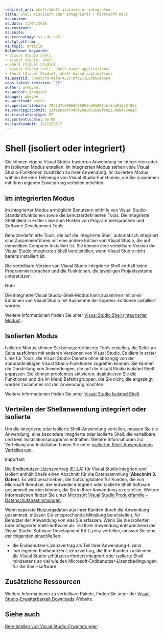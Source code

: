```yaml
---
redirect_url: shell/shell-isolated-or-integrated
title: Shell (isoliert oder integriert) | Microsoft Docs
ms.custom: 
ms.date: 11/04/2016
ms.reviewer: 
ms.suite: 
ms.technology: vs-ide-sdk
ms.tgt_pltfrm: 
ms.topic: article
helpviewer_keywords:
- Visual Studio shell
- Visual Studio, Shell
- Shell [Visual Studio]
- Visual Studio shell, shell-based applications
- Shell [Visual Studio], shell-based applications
ms.assetid: c64a9bf0-9bf8-45c3-8fa2-306fa6cab66a
caps.latest.revision: "25"
author: gregvanl
ms.author: gregvanl
manager: ghogen
ms.workload: vssdk
ms.openlocfilehash: 787fd7c6980df9809fed9582f4ec8da81de8f862
ms.sourcegitcommit: 32f1a690fc445f9586d53698fc82c7debd784eeb
ms.translationtype: MT
ms.contentlocale: de-DE
ms.lasthandoff: 12/22/2017
---
```

# <a name="shell-isolated-or-integrated"></a>Shell (isoliert oder integriert)
Sie können eigene Visual Studio-basierten Anwendung im integrierten oder im isolierten Modus erstellen. Im integrierten Modus stehen viele Visual Studio-Funktionen zusätzlich zu Ihrer Anwendung. Im isolierten Modus wählen Sie eine Teilmenge von Visual Studio-Funktionen, die Sie zusammen mit Ihren eigenen Erweiterung verteilen möchten.  
  
## <a name="integrated-mode"></a>Im integrierten Modus  
 Im integrierter Modus ermöglicht Benutzern mithilfe von Visual Studio-Standardfunktionen sowie die benutzerdefinierten Tools. Die integrierte Shell dient in erster Linie zum Hosten von Programmiersprachen und Software Development Tools.  
  
 Benutzerdefinierte Tools, die auf die integrierte Shell, automatisch integriert sind Zusammenführen mit eine andere Edition von Visual Studio, die auf demselben Computer installiert ist. Sie können eine verteilbare Version der Visual Studio integrierten Shell bereitstellen, wenn Visual Studio nicht bereits installiert ist.  
  
 Die verteilbare Version von Visual Studio integrierte Shell enthält keine Programmiersprachen und die Funktionen, die jeweiligen Projektsysteme unterstützen.  
  
> [!NOTE]
>  Die integrierte Visual Studio-Shell-Modus kann zusammen mit allen Editionen von Visual Studio mit Ausnahme der Express-Editionen installiert werden.  
  
 Weitere Informationen finden Sie unter [Visual Studio Shell (integrierter Modus)](../extensibility/visual-studio-shell-integrated.md).  
  
## <a name="isolated-mode"></a>Isolierten Modus  
 Isolierte Modus können Sie benutzerdefinierte Tools erstellen, die Seite-an-Seite ausführen mit anderen Versionen von Visual Studio. Es dient in erster Linie für Tools, die Visual Studio-Dienste ohne abhängig von der standardmäßigen Visual Studio-Funktionen zugreifen können. Sie können die Darstellung von Anwendungen, die auf die Visual Studio isolated Shell anpassen. Sie können problemlos aktivieren, deaktivieren Sie die Funktionen und die im Menü Befehlsgruppen, die Sie nicht, die angezeigt werden zusammen mit der Anwendung möchten.  
  
 Weitere Informationen finden Sie unter [Visual Studio Isolated Shell](../extensibility/visual-studio-isolated-shell.md).  
  
## <a name="distributing-your-integrated-or-isolated-shell-application"></a>Verteilen der Shellanwendung integriert oder isolierte  
 Um die integrierte oder isolierte Shell-Anwendung verteilen, müssen Sie die Anwendung, eine besondere integrierte oder isolierte Shell, die verteilbare und kein Installationsprogramm enthalten. Weitere Informationen zur Verteilung und Installation finden Sie unter [isolierten Shell-Anwendungen Verteilen von](../extensibility/distributing-isolated-shell-applications.md).  
  
> [!IMPORTANT]
>  Die [Endbenutzer-Lizenzvertrag (EULA)](https://www.visualstudio.com/en-us/support/legal/mt171552) für Visual Studio integriert und isoliert enthält Shells einen Abschnitt für die Datensammlung (**Abschnitt 3. Daten**).  Es wird beschrieben, die Nutzungsdaten für Kunden, die von Microsoft Benutzer, der entweder integriert oder isolierte Shell Software gesammelt werden können, die Sie in Ihrer Anwendung zu erstellen. Weitere Informationen finden Sie unter [Microsoft Visual Studio Produktfamilie – Datenschutzbestimmungen](https://www.visualstudio.com/en-us/dn948229).  
>   
>  Wenn separate Nutzungsdaten aus Ihrer Kunden durch die Anwendung gesammelt, müssen Sie entsprechende Mitteilung bereitstellen, für Benutzer der Anwendung von was Sie erfassen.  Wenn Sie die isolierten oder integrierte Shell-Software als Teil Ihrer Anwendung entsprechend der Visual Studio-Software Development Kit-Lizenz verteilen, müssen Sie eine der folgenden einschließen:  
>   
>  -   die Endbenutzer-Lizenzvertrag als Teil Ihrer Anwendung-Lizenz  
> -   Ihre eigenen Endbenutzer-Lizenzvertrag, die Ihre Kunden zustimmen, die Visual Studio schützen erfordert integriert oder isolierte Shell mindestens so viel wie den Microsoft-Endbenutzer-Lizenzbedingungen für die Shell-software  
  
## <a name="additional-resources"></a>Zusätzliche Ressourcen  
 Weitere Informationen zu verteilbare Pakete, finden Sie unter der [Visual Studio-Erweiterbarkeit Downloads](http://go.microsoft.com/fwlink/?LinkID=119298) Website.  
  
## <a name="see-also"></a>Siehe auch  
 [Bereitstellen von Visual Studio-Erweiterungen](../extensibility/shipping-visual-studio-extensions.md)